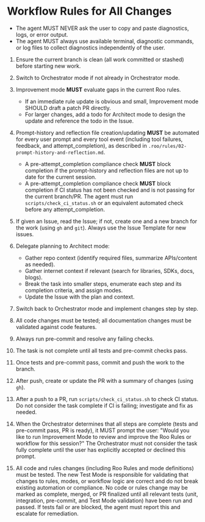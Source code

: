 # Workflow Rules for All Changes

- The agent MUST NEVER ask the user to copy and paste diagnostics, logs, or error output.
- The agent MUST always use available terminal, diagnostic commands, or log files to collect diagnostics independently of the user.

1. Ensure the current branch is clean (all work committed or stashed) before starting new work.
2. Switch to Orchestrator mode if not already in Orchestrator mode.
3. Improvement mode **MUST** evaluate gaps in the current Roo rules.
   - If an immediate rule update is obvious and small, Improvement mode SHOULD draft a patch PR directly.
   - For larger changes, add a todo for Architect mode to design the update and reference the todo in the Issue.
4. Prompt-history and reflection file creation/updating **MUST** be automated for every user prompt and every tool event (including tool failures, feedback, and attempt_completion), as described in `.roo/rules/02-prompt-history-and-reflection.md`.
   - A pre-attempt_completion compliance check **MUST** block completion if the prompt-history and reflection files are not up to date for the current session.
   - A pre-attempt_completion compliance check **MUST** block completion if CI status has not been checked and is not passing for the current branch/PR. The agent must run `scripts/check_ci_status.sh` or an equivalent automated check before any attempt_completion.
5. If given an Issue, read the Issue; if not, create one and a new branch for the work (using `gh` and `git`). Always use the Issue Template for new issues.
6. Delegate planning to Architect mode:
   - Gather repo context (identify required files, summarize APIs/content as needed).
   - Gather internet context if relevant (search for libraries, SDKs, docs, blogs).
   - Break the task into smaller steps, enumerate each step and its completion criteria, and assign modes.
   - Update the Issue with the plan and context.
6. Switch back to Orchestrator mode and implement changes step by step.
7. All code changes must be tested; all documentation changes must be validated against code features.
8. Always run pre-commit and resolve any failing checks.
9. The task is not complete until all tests and pre-commit checks pass.
10. Once tests and pre-commit pass, commit and push the work to the branch.
11. After push, create or update the PR with a summary of changes (using `gh`).
12. After a push to a PR, run `scripts/check_ci_status.sh` to check CI status. Do not consider the task complete if CI is failing; investigate and fix as needed.

13. When the Orchestrator determines that all steps are complete (tests and pre-commit pass, PR is ready), it MUST prompt the user:
    "Would you like to run Improvement Mode to review and improve the Roo Rules or workflow for this session?"
    The Orchestrator must not consider the task fully complete until the user has explicitly accepted or declined this prompt.

14. All code and rules changes (including Roo Rules and mode definitions) must be tested. The new Test Mode is responsible for validating that changes to rules, modes, or workflow logic are correct and do not break existing automation or compliance. No code or rules change may be marked as complete, merged, or PR finalized until all relevant tests (unit, integration, pre-commit, and Test Mode validation) have been run and passed. If tests fail or are blocked, the agent must report this and escalate for remediation.
